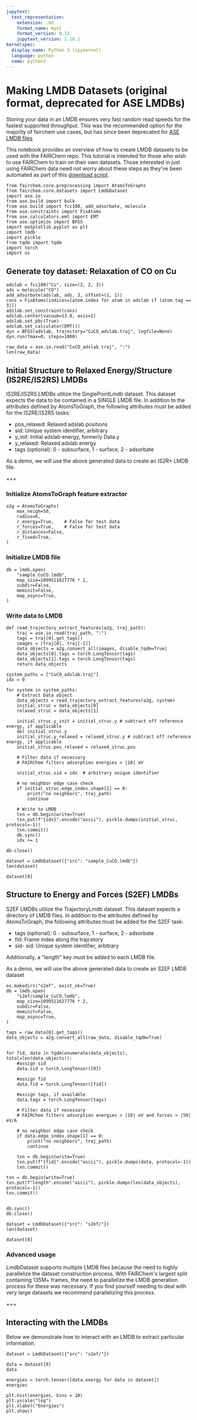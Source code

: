 ```yaml
---
jupytext:
  text_representation:
    extension: .md
    format_name: myst
    format_version: 0.13
    jupytext_version: 1.16.1
kernelspec:
  display_name: Python 3 (ipykernel)
  language: python
  name: python3
---
```


# Making LMDB Datasets (original format, deprecated for ASE LMDBs)

Storing your data in an LMDB ensures very fast random read speeds for the fastest supported throughput. This was the
recommended option for the majority of fairchem use cases, but has since been deprecated for [ASE LMDB files](ase_dataset_creation)

This notebook provides an overview of how to create LMDB datasets to be used with the FAIRChem repo. This tutorial is intended
for those who wish to use FAIRChem to train on their own datasets. Those interested in just using FAIRChem data need not worry
about these steps as they've been automated as part of this
[download script](https://github.com/FAIR-Chem/fairchem/blob/master/src/core/scripts/download_data.py).

```{code-cell} ipython3
from fairchem.core.preprocessing import AtomsToGraphs
from fairchem.core.datasets import LmdbDataset
import ase.io
from ase.build import bulk
from ase.build import fcc100, add_adsorbate, molecule
from ase.constraints import FixAtoms
from ase.calculators.emt import EMT
from ase.optimize import BFGS
import matplotlib.pyplot as plt
import lmdb
import pickle
from tqdm import tqdm
import torch
import os
```

## Generate toy dataset: Relaxation of CO on Cu

```{code-cell} ipython3
adslab = fcc100("Cu", size=(2, 2, 3))
ads = molecule("CO")
add_adsorbate(adslab, ads, 3, offset=(1, 1))
cons = FixAtoms(indices=[atom.index for atom in adslab if (atom.tag == 3)])
adslab.set_constraint(cons)
adslab.center(vacuum=13.0, axis=2)
adslab.set_pbc(True)
adslab.set_calculator(EMT())
dyn = BFGS(adslab, trajectory="CuCO_adslab.traj", logfile=None)
dyn.run(fmax=0, steps=1000)
```

```{code-cell} ipython3
raw_data = ase.io.read("CuCO_adslab.traj", ":")
len(raw_data)
```

## Initial Structure to Relaxed Energy/Structure (IS2RE/IS2RS) LMDBs

IS2RE/IS2RS LMDBs utilize the SinglePointLmdb dataset. This dataset expects the data to be contained in a SINGLE LMDB file.
In addition to the attributes defined by AtomsToGraph, the following attributes must be added for the IS2RE/IS2RS tasks:

- pos_relaxed: Relaxed adslab positions
- sid: Unique system identifier, arbitrary
- y_init: Initial adslab energy, formerly Data.y
- y_relaxed: Relaxed adslab energy
- tags (optional): 0 - subsurface, 1 - surface, 2 - adsorbate


As a demo, we will use the above generated data to create an IS2R* LMDB file.

+++

### Initialize AtomsToGraph feature extractor

```{code-cell} ipython3
a2g = AtomsToGraphs(
    max_neigh=50,
    radius=6,
    r_energy=True,    # False for test data
    r_forces=True,    # False for test data
    r_distances=False,
    r_fixed=True,
)
```

### Initialize LMDB file

```{code-cell} ipython3
db = lmdb.open(
    "sample_CuCO.lmdb",
    map_size=1099511627776 * 2,
    subdir=False,
    meminit=False,
    map_async=True,
)
```

### Write data to LMDB

```{code-cell} ipython3
def read_trajectory_extract_features(a2g, traj_path):
    traj = ase.io.read(traj_path, ":")
    tags = traj[0].get_tags()
    images = [traj[0], traj[-1]]
    data_objects = a2g.convert_all(images, disable_tqdm=True)
    data_objects[0].tags = torch.LongTensor(tags)
    data_objects[1].tags = torch.LongTensor(tags)
    return data_objects
```

```{code-cell} ipython3
system_paths = ["CuCO_adslab.traj"]
idx = 0

for system in system_paths:
    # Extract Data object
    data_objects = read_trajectory_extract_features(a2g, system)
    initial_struc = data_objects[0]
    relaxed_struc = data_objects[1]

    initial_struc.y_init = initial_struc.y # subtract off reference energy, if applicable
    del initial_struc.y
    initial_struc.y_relaxed = relaxed_struc.y # subtract off reference energy, if applicable
    initial_struc.pos_relaxed = relaxed_struc.pos

    # Filter data if necessary
    # FAIRChem filters adsorption energies > |10| eV

    initial_struc.sid = idx  # arbitrary unique identifier

    # no neighbor edge case check
    if initial_struc.edge_index.shape[1] == 0:
        print("no neighbors", traj_path)
        continue

    # Write to LMDB
    txn = db.begin(write=True)
    txn.put(f"{idx}".encode("ascii"), pickle.dumps(initial_struc, protocol=-1))
    txn.commit()
    db.sync()
    idx += 1

db.close()
```

```{code-cell} ipython3
dataset = LmdbDataset({"src": "sample_CuCO.lmdb"})
len(dataset)
```

```{code-cell} ipython3
dataset[0]
```

## Structure to Energy and Forces (S2EF) LMDBs

S2EF LMDBs utilize the TrajectoryLmdb dataset. This dataset expects a directory of LMDB files. In addition to the attributes defined by AtomsToGraph, the following attributes must be added for the S2EF task:

- tags (optional): 0 - subsurface, 1 - surface, 2 - adsorbate
- fid: Frame index along the trajcetory
- sid- sid: Unique system identifier, arbitrary

Additionally, a "length" key must be added to each LMDB file.

As a demo, we will use the above generated data to create an S2EF LMDB dataset

```{code-cell} ipython3
os.makedirs("s2ef", exist_ok=True)
db = lmdb.open(
    "s2ef/sample_CuCO.lmdb",
    map_size=1099511627776 * 2,
    subdir=False,
    meminit=False,
    map_async=True,
)
```

```{code-cell} ipython3
tags = raw_data[0].get_tags()
data_objects = a2g.convert_all(raw_data, disable_tqdm=True)


for fid, data in tqdm(enumerate(data_objects), total=len(data_objects)):
    #assign sid
    data.sid = torch.LongTensor([0])

    #assign fid
    data.fid = torch.LongTensor([fid])

    #assign tags, if available
    data.tags = torch.LongTensor(tags)

    # Filter data if necessary
    # FAIRChem filters adsorption energies > |10| eV and forces > |50| eV/A

    # no neighbor edge case check
    if data.edge_index.shape[1] == 0:
        print("no neighbors", traj_path)
        continue

    txn = db.begin(write=True)
    txn.put(f"{fid}".encode("ascii"), pickle.dumps(data, protocol=-1))
    txn.commit()

txn = db.begin(write=True)
txn.put(f"length".encode("ascii"), pickle.dumps(len(data_objects), protocol=-1))
txn.commit()


db.sync()
db.close()
```

```{code-cell} ipython3
dataset = LmdbDataset({"src": "s2ef/"})
len(dataset)
```

```{code-cell} ipython3
dataset[0]
```

### Advanced usage

LmdbDataset supports multiple LMDB files because the need to highly parallelize the dataset construction process. With FAIRChem's largest split containing 135M+ frames, the need to parallelize the LMDB generation process for these was necessary. If you find yourself needing to deal with very large datasets we recommend parallelizing this process.

+++

## Interacting with the LMDBs

Below we demonstrate how to interact with an LMDB to extract particular information.

```{code-cell} ipython3
dataset = LmdbDataset({"src": "s2ef/"})
```

```{code-cell} ipython3
data = dataset[0]
data
```

```{code-cell} ipython3
energies = torch.tensor([data.energy for data in dataset])
energies
```

```{code-cell} ipython3
plt.hist(energies, bins = 10)
plt.yscale("log")
plt.xlabel("Energies")
plt.show()
```
